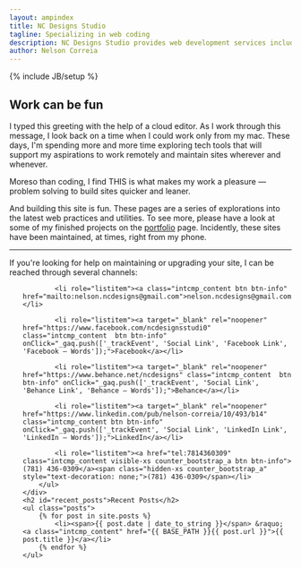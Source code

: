```yaml
---
layout: ampindex
title: NC Designs Studio
tagline: Specializing in web coding
description: NC Designs Studio provides web development services including web design, production, and maintenance.
author: Nelson Correia
---
```

{% include JB/setup %}
<section itemscope itemtype="http://schema.org/Organization" class="grid_homepage">
	<h2 id="special-header">Work can be fun
	</h2>
		<p itemprop="description">
			I typed this greeting with the help of a cloud editor. As I work through this message, I look back on a time when I could work only from my mac. These days, I&apos;m spending more and more time exploring tech tools that will support my aspirations to work remotely and maintain sites wherever and whenever.
		</p>
		<p itemprop="description">
			Moreso than coding, I find <span style="text-transform:uppercase;">this</span> is what makes my work a pleasure &mdash; problem solving to build sites quicker and leaner.
		</p>
		<p itemprop="description">
			And building this site is fun. These pages are a series of explorations into the latest web practices and utilities. To see more, please have a look at some of my finished projects on the <a class="intcmp_content btn btn-info" href="/portfolio.html" onClick="_gaq.push(['_trackEvent', 'Internal Link', 'Portfolio Link', 'Portfolio – Words']);">portfolio</a> page. Incidently, these sites have been maintained, at times, right from my phone.
		</p>
		<hr>
		<p itemprop="specialty">
			If you&apos;re looking for help on maintaining or upgrading your site, I can be reached through several channels:
		</p>
	<div>
		<ul role="list" class="grid_contact-info">

			<li role="listitem"><a class="intcmp_content btn btn-info" href="mailto:nelson.ncdesigns@gmail.com">nelson.ncdesigns@gmail.com</a></li>

			<li role="listitem"><a target="_blank" rel="noopener" href="https://www.facebook.com/ncdesignsstudi0" class="intcmp_content  btn btn-info" onClick="_gaq.push(['_trackEvent', 'Social Link', 'Facebook Link', 'Facebook – Words']);">Facebook</a></li>

			<li role="listitem"><a target="_blank" rel="noopener" href="https://www.behance.net/ncdesigns" class="intcmp_content  btn btn-info" onClick="_gaq.push(['_trackEvent', 'Social Link', 'Behance Link', 'Behance – Words']);">Behance</a></li>

			<li role="listitem"><a target="_blank" rel="noopener" href="https://www.linkedin.com/pub/nelson-correia/10/493/b14" class="intcmp_content btn btn-info" onClick="_gaq.push(['_trackEvent', 'Social Link', 'LinkedIn Link', 'LinkedIn – Words']);">LinkedIn</a></li>

			<li role="listitem"><a href="tel:7814360309" class="intcmp_content visible-xs counter_bootstrap_a btn btn-info">(781) 436-0309</a><span class="hidden-xs counter_bootstrap_a" style="text-decoration: none;">(781) 436-0309</span></li>
		</ul>
	</div>
	<h2 id="recent_posts">Recent Posts</h2>
	<ul class="posts">
		{% for post in site.posts %}
			<li><span>{{ post.date | date_to_string }}</span> &raquo; <a class="intcmp_content" href="{{ BASE_PATH }}{{ post.url }}">{{ post.title }}</a></li>
		{% endfor %}
	</ul>
</section>
<template id="shadowDOMTemplateTest">
<style>
div{
color:blue;
}
</style>
<div>
	<content></content>
</div>
</template>
<script>
    var shadow = document.querySelector('#special-header').attachShadow({mode: 'open'});
    var template = document.querySelector('#shadowDOMTemplateTest');
    var clone = document.importNode(template.content, true);
    shadow.appendChild(clone);
    document.querySelector('#special-header').textContent = 'Work can be fun.';
</script>